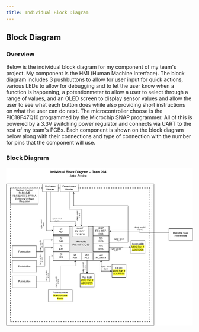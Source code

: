 ```yaml
---
title: Individual Block Diagram
---
```


## Block Diagram

### Overview
Below is the individual block diagram for my component of my team's project. My component is the HMI (Human Machine Interface). The block diagram includes 3 pushbuttons to allow for user input for quick actions, various LEDs to allow for debugging and to let the user know when a function is happening, a potentionmeter to allow a user to select through a range of values, and an OLED screen to display sensor values and allow the user to see what each button does while also providing short instructions on what the user can do next. The microcontroller choose is the PIC18F47Q10 programmed by the Microchip SNAP programmer. All of this is powered by a 3.3V switching power regulator and connects via UART to the rest of my team's PCBs. Each component is shown on the block diagram below along with their connections and type of connection with the number for pins that the component will use.

### Block Diagram

![Individual Block Diagram](EGR314-Team204-IndividualBlockDiagram-Jake.drawio.png)
